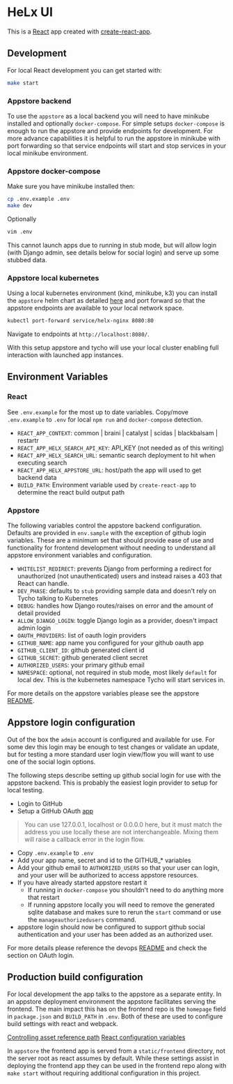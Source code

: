# HeLx UI

This is a [React](reactjs.org/) app created with [create-react-app](https://create-react-app.dev/).

## Development

For local React development you can get started with:

```bash
make start
```

### Appstore backend

To use the `appstore` as a local backend you will need to have minikube installed
and optionally `docker-compose`. For simple setups `docker-compose` is enough to
run the appstore and provide endpoints for development. For more advance capabilities
it is helpful to run the appstore in minikube with port forwarding so that service
endpoints will start and stop services in your local minikube environment.

### Appstore docker-compose

Make sure you have minikube installed then:

```bash
cp .env.example .env
make dev
```

Optionally

```bash
vim .env
```

This cannot launch apps due to running in stub mode, but will allow login (with
Django admin, see details below for social login) and serve up some stubbed data.

### Appstore local kubernetes

Using a local kubernetes environment (kind, minikube, k3) you can install the
`appstore` helm chart as detailed [here](https://github.com/helxplatform/appstore/tree/alexander/react-build/appstore#development-environment-with-kubernetes)
and port forward so that the appstore endpoints are available to your local
network space.

```bash
kubectl port-forward service/helx-nginx 8080:80
```

Navigate to endpoints at `http://localhost:8080/`.

With this setup appstore and tycho will use your local cluster enabling full
interaction with launched app instances.

## Environment Variables

### React

See `.env.example` for the most up to date variables. Copy/move `.env.example`
to `.env` for local `npm run` and `docker-compose` detection.

- `REACT_APP_CONTEXT`: common | braini | catalyst | scidas | blackbalsam | restartr
- `REACT_APP_HELX_SEARCH_API_KEY`: API_KEY (not needed as of this writing)
- `REACT_APP_HELX_SEARCH_URL`: semantic search deployment to hit when executing search
- `REACT_APP_HELX_APPSTORE_URL`: host/path the app will used to get backend data
- `BUILD_PATH`: Environment variable used by `create-react-app` to determine
the react build output path

### Appstore

The following variables control the appstore backend configuration. Defaults are
provided in `env.sample` with the exception of github login variables. These are
a minimum set that should provide ease of use and functionality for frontend
development without needing to understand all appstore environment variables
and configuration.

- `WHITELIST_REDIRECT`: prevents Django from performing a redirect for unauthorized
(not unauthenticated) users and instead raises a 403 that React can handle.
- `DEV_PHASE`: defaults to `stub` providing sample data and doesn't rely on Tycho
talking to Kubernetes
- `DEBUG`: handles how Django routes/raises on error and the amount of detail provided
- `ALLOW_DJANGO_LOGIN`: toggle Django login as a provider, doesn't impact admin login
- `OAUTH_PROVIDERS`: list of oauth login providers
- `GITHUB_NAME`: app name you configured for your github oauth app
- `GITHUB_CLIENT_ID`: github generated client id
- `GITHUB_SECRET`: github generated client secret
- `AUTHORIZED_USERS`: your primary github email
- `NAMESPACE`: optional, not required in stub mode, most likely `default` for
local dev. This is the kubernetes namespace Tycho will start services in.

For more details on the appstore variables please see the appstore [README](https://github.com/helxplatform/appstore/tree/develop/appstore#app-development).

## Appstore login configuration

Out of the box the `admin` account is configured and available for use. For
some dev this login may be enough to test changes or validate an update, but
for testing a more standard user login view/flow you will want to use one
of the social login options.

The following steps describe setting up github social login for use with the
appstore backend. This is probably the easiest login provider to setup for local
testing.

- Login to GitHub
- Setup a GitHub OAuth [app](https://docs.github.com/en/developers/apps/creating-an-oauth-app)

> You can use 127.0.0.1, localhost or 0.0.0.0 here, but it must match the
> address you use locally these are not interchangeable. Mixing them will raise
> a callback error in the login flow.

- Copy `.env.example` to `.env`
- Add your app name, secret and id to the GITHUB_* variables
- Add your github email to `AUTHORIZED_USERS` so that your user can login, and
your user will be authorized to access appstore resources.
- If you have already started appstore restart it
  - If running in `docker-compose` you shouldn't need to do anything more that restart
  - If running appstore locally you will need to remove the generated sqlite database
and makes sure to rerun the `start` command or use the `manageauthorizedusers` command.
- appstore login should now be configured to support github social authentication
and your user has been added as an authorized user.

For more details please reference the devops [README](https://github.com/helxplatform/devops/tree/develop#configure-environment-variables-for-helx-deployment)
and check the section on OAuth login.

## Production build configuration

For local development the app talks to the appstore as a separate entity. In an
appstore deployment environment the appstore facilitates serving the frontend.
The main impact this has on the frontend repo is the `homepage` field in
`package.json` and `BUILD_PATH` in `.env`. Both of these are used to configure
build settings with react and webpack.

[Controlling asset reference path](https://create-react-app.dev/docs/deployment/#building-for-relative-paths)
[React configuration variables](https://create-react-app.dev/docs/advanced-configuration/)

In `appstore` the frontend app is served from a `static/frontend` directory,
not the server root as react assumes by default. While these settings assist in
deploying the frontend app they can be used in the frontend repo along with
`make start` without requiring additional configuration in this project.
